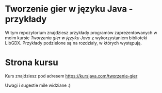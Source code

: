 # Tworzenie gier w języku Java - przykłady
W tym repozytorium znajdziesz przykłady programów zaprezentowanych w moim kursie _Tworzenia gier w języku Java_ z wykorzystaniem biblioteki LibGDX. Przykłady podzielone są na rozdziały, w których występują.

# Strona kursu
Kurs znajdziesz pod adresem https://kursjava.com/tworzenie-gier

Uwagi i sugestie mile widziane :)
